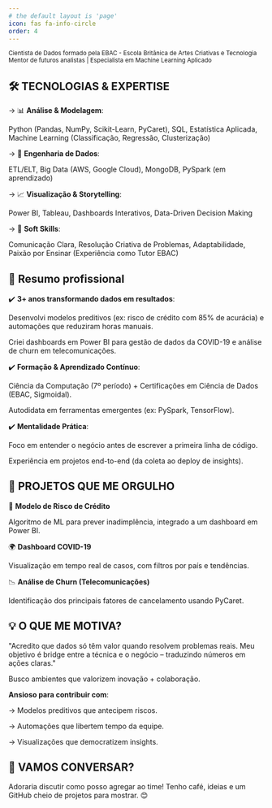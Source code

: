 ```yaml
---
# the default layout is 'page'
icon: fas fa-info-circle
order: 4
---
```


<sub>Cientista de Dados formado pela EBAC - Escola Britânica de Artes Criativas e Tecnologia
Mentor de futuros analistas | Especialista em Machine Learning Aplicado</sub>

## 🛠️ TECNOLOGIAS & EXPERTISE

→ 📊 **Análise & Modelagem**:

Python (Pandas, NumPy, Scikit-Learn, PyCaret), SQL, Estatística Aplicada, Machine Learning (Classificação, Regressão, Clusterização)

→ 🚀 **Engenharia de Dados**:

ETL/ELT, Big Data (AWS, Google Cloud), MongoDB, PySpark (em aprendizado)

→ 📈 **Visualização & Storytelling**:

Power BI, Tableau, Dashboards Interativos, Data-Driven Decision Making

→ 🧠 **Soft Skills**:

Comunicação Clara, Resolução Criativa de Problemas, Adaptabilidade, Paixão por Ensinar (Experiência como Tutor EBAC)

## 🎯 Resumo profissional

✔️ **3+ anos transformando dados em resultados**:

Desenvolvi modelos preditivos (ex: risco de crédito com 85% de acurácia) e automações que reduziram horas manuais.

Criei dashboards em Power BI para gestão de dados da COVID-19 e análise de churn em telecomunicações.

✔️ **Formação & Aprendizado Contínuo**:

Ciência da Computação (7º período) + Certificações em Ciência de Dados (EBAC, Sigmoidal).

Autodidata em ferramentas emergentes (ex: PySpark, TensorFlow).

✔️ **Mentalidade Prática**:

Foco em entender o negócio antes de escrever a primeira linha de código.

Experiência em projetos end-to-end (da coleta ao deploy de insights).

## 🚀 PROJETOS QUE ME ORGULHO

🤖 **Modelo de Risco de Crédito**

Algoritmo de ML para prever inadimplência, integrado a um dashboard em Power BI.

🌍 **Dashboard COVID-19**

Visualização em tempo real de casos, com filtros por país e tendências.

📉 **Análise de Churn (Telecomunicações)**

Identificação dos principais fatores de cancelamento usando PyCaret.

## 💡 O QUE ME MOTIVA?

"Acredito que dados só têm valor quando resolvem problemas reais. Meu objetivo é bridge entre a técnica e o negócio – traduzindo números em ações claras."

Busco ambientes que valorizem inovação + colaboração.

**Ansioso para contribuir com**:

→ Modelos preditivos que antecipem riscos.

→ Automações que libertem tempo da equipe.

→ Visualizações que democratizem insights.

## 📩 VAMOS CONVERSAR?
Adoraria discutir como posso agregar ao time! Tenho café, ideias e um GitHub cheio de projetos para mostrar. 😊
